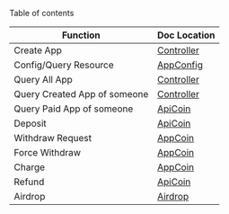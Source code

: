 Table of contents

|  Function   | Doc Location  |
|  ----  | ----  |
| Create App  | [Controller](Controller.md) |
| Config/Query Resource  | [AppConfig](AppConfig.md) |
| Query All App  | [Controller](Controller.md) |
| Query Created App of someone  | [Controller](Controller.md) |
| Query Paid App of someone  | [ApiCoin](APICoin.md) |
| Deposit  | [ApiCoin](APICoin.md) |
| Withdraw Request  | [AppCoin](APPCoin.md) |
| Force Withdraw  | [AppCoin](APPCoin.md) |
| Charge  | [AppCoin](APPCoin.md) |
| Refund  | [ApiCoin](APICoin.md) |
| Airdrop  | [Airdrop](Airdrop.md) |
